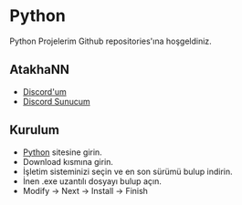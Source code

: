 # Python
Python Projelerim Github repositories'ına hoşgeldiniz.

## AtakhaNN
- [Discord'um](https://discord.com/users/396935680653262849) 
- [Discord Sunucum](https://discord.gg/DfBcJv2CUj)

## Kurulum
- [Python](https://www.python.org/) sitesine girin.
- Download kısmına girin.
- İşletim sisteminizi seçin ve en son sürümü bulup indirin.
- İnen .exe uzantılı dosyayı bulup açın.
- Modify -> Next -> Install -> Finish
